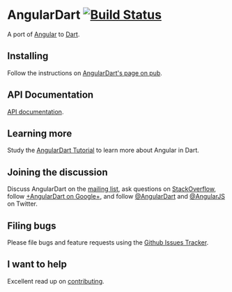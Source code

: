 AngularDart [![Build Status](https://travis-ci.org/angular/angular.dart.png?branch=master)](https://travis-ci.org/angular/angular.dart)
============

A port of [Angular][ngJs] to [Dart][dart].

## Installing

Follow the instructions on [AngularDart's page on pub][pub].

## API Documentation

[API documentation][APIdocs].


## Learning more

Study the [AngularDart Tutorial][tut] to learn more about Angular
in Dart.

## Joining the discussion

Discuss AngularDart on the [mailing list][list],
ask questions on [StackOverflow][so],
follow [+AngularDart on Google+][plus],
and follow [@AngularDart][ngDartTw] and [@AngularJS][ngJsTw] on Twitter.

## Filing bugs

Please file bugs and feature requests using the [Github Issues Tracker][issues].

## I want to help

Excellent read up on [contributing][contributing].

[APIdocs]: https://docs.angulardart.org
[ngJsTw]: https://twitter.com/AngularJS
[ngDartTw]: https://twitter.com/AngularDart
[plus]: https://plus.google.com/117340875933142003564/posts
[so]: http://stackoverflow.com/questions/tagged/angular.dart
[list]: https://groups.google.com/forum/#!forum/angular-dart
[tut]: https://angulardart.org/tutorial
[pub]: http://pub.dartlang.org/packages/angular#installing
[dart]: http://www.dartlang.org
[ngJs]: http://angularjs.org/
[issues]: https://github.com/angular/angular.dart/issues?state=open
[contributing]: https://github.com/angular/angular.dart/blob/master/CONTRIBUTING.md

